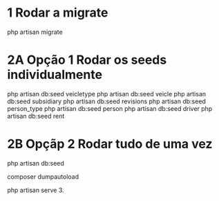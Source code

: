 # 1 Rodar a migrate
php artisan migrate 

# 2A Opção 1  Rodar os seeds individualmente
php artisan db:seed veicletype 
php artisan db:seed veicle 
php artisan db:seed subsidiary
php artisan db:seed revisions 
php artisan db:seed person_type
php artisan db:seed person
php artisan db:seed driver
php artisan db:seed rent  


# 2B Opçãp 2 Rodar tudo de uma vez 
php artisan db:seed


composer dumpautoload 


php artisan serve 
3. 